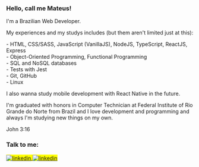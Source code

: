 <div class="section-one"> 
 <h3>Hello, call me Mateus!</h3>

  <p>I'm a Brazilian Web Developer.</p>

  <p>My experiences and my studys includes (but them aren't limited just at this):</p>

  <div>
    <div>- HTML, CSS/SASS, JavaScript (VanillaJS), NodeJS, TypeScript, ReactJS, Express</div>
    <div>- Object-Oriented Programming, Functional Programming</div>
    <div>- SQL and NoSQL databases</div>
    <div>- Tests with Jest</div>
    <div>- Git, GitHub</div>
    <div>- Linux</div>
  </div>

  <p>I also wanna study mobile development with React Native in the future.</p>

  <p>I'm graduated with honors in Computer Technician at Federal Institute of Rio Grande do Norte from Brazil and I love development and programming and always I'm studying new things on my own.</p>
 
  <p>John 3:16</p>
</div>

<div class="section-two">
  <h3>Talk to me:</h3>

  <span align="left" style="background:yellow">
  <a href="https://linkedin.com/in/mateusesm" target="_blank">
    <img align="center" src="https://img.shields.io/badge/-Mateus Macedo-121214?style=flat&logo=linkedin" alt="linkedin"/>
  </a>

  <a href="mailto:mateusemanuel198@gmail.com" target="_blank">
    <img align="center" src="https://img.shields.io/badge/-mateusemanuel198@gmail.com-121214?style=flat&logo=gmail" alt="linkedin"/>
  </a>
  </span> 
</div>



